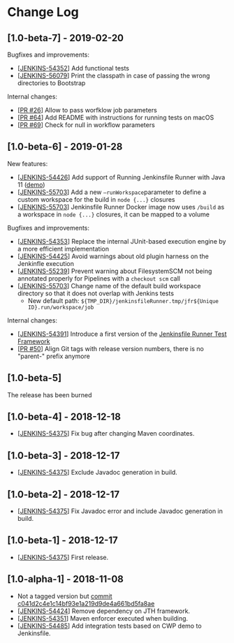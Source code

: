 # Change Log

## [1.0-beta-7] - 2019-02-20

Bugfixes and improvements:

- [[JENKINS-54352](https://issues.jenkins-ci.org/browse/JENKINS-54352)] Add functional tests
- [[JENKINS-56079](https://issues.jenkins-ci.org/browse/JENKINS-56079)] Print the classpath in case of passing the wrong directories to Bootstrap

Internal changes:

* [[PR #26](https://github.com/jenkinsci/jenkinsfile-runner/pull/26)] Allow to pass worfklow job parameters
* [[PR #64](https://github.com/jenkinsci/jenkinsfile-runner/pull/64)] Add README with instructions for running tests on macOS
* [[PR #69](https://github.com/jenkinsci/jenkinsfile-runner/pull/6)] Check for null in workflow parameters

## [1.0-beta-6] - 2019-01-28

New features:

- [[JENKINS-54426](https://issues.jenkins-ci.org/browse/JENKINS-54426)]
Add support of Running Jenkinsfile Runner with Java 11
([demo](https://github.com/jenkinsci/jenkinsfile-runner/tree/master/demo/cwp-jdk11))
- [[JENKINS-55703](https://issues.jenkins-ci.org/browse/JENKINS-55703)]
Add a new  `—runWorkspace`parameter to define a custom workspace for the build in `node {...}` closures
- [[JENKINS-55703](https://issues.jenkins-ci.org/browse/JENKINS-55703)]
Jenkinsfile Runner Docker image now uses `/build` as a workspace in `node {...}` closures,
it can be mapped to a volume

Bugfixes and improvements:

- [[JENKINS-54353](https://issues.jenkins-ci.org/browse/JENKINS-54353)]
Replace the internal JUnit-based execution engine by a more efficient implementation
- [[JENKINS-54425](https://issues.jenkins-ci.org/browse/JENKINS-54425)]
Avoid warnings about old plugin harness on the Jenkinfle execution
- [[JENKINS-55239](https://issues.jenkins-ci.org/browse/JENKINS-55239)]
Prevent warning about FilesystemSCM not being annotated properly for Pipelines with a `checkout scm` call
- [[JENKINS-55703](https://issues.jenkins-ci.org/browse/JENKINS-55703)]
Change name of the default build workspace directory so that it does not overlap with Jenkins tests 
  * New default path: `${TMP_DIR}/jenkinsfileRunner.tmp/jfr${Unique ID}.run/workspace/job`

Internal changes:

* [[JENKINS-54391](https://issues.jenkins-ci.org/browse/JENKINS-54391)]
Introduce a first version of the 
[Jenkinsfile Runner Test Framework](https://github.com/jenkinsci/jenkinsfile-runner-test-framework/)
* [[PR #50](https://github.com/jenkinsci/jenkinsfile-runner/pull/50)] 
Align Git tags with release version numbers, there is no "parent-" prefix anymore

## [1.0-beta-5]

The release has been burned

## [1.0-beta-4] - 2018-12-18
- [[JENKINS-54375](https://issues.jenkins-ci.org/browse/JENKINS-54375)] Fix bug after changing Maven coordinates.

## [1.0-beta-3] - 2018-12-17
- [[JENKINS-54375](https://issues.jenkins-ci.org/browse/JENKINS-54375)] Exclude Javadoc generation in build.

## [1.0-beta-2] - 2018-12-17
- [[JENKINS-54375](https://issues.jenkins-ci.org/browse/JENKINS-54375)] Fix Javadoc error and include Javadoc generation in build.

## [1.0-beta-1] - 2018-12-17
- [[JENKINS-54375](https://issues.jenkins-ci.org/browse/JENKINS-54375)] First release.

## [1.0-alpha-1] - 2018-11-08
- Not a tagged version but [commit c041d2c4e1c14bf93e1a219d9de4a661bd5fa8ae](https://github.com/jenkinsci/jenkinsfile-runner/commit/c041d2c4e1c14bf93e1a219d9de4a661bd5fa8ae)
- [[JENKINS-54424](https://issues.jenkins-ci.org/browse/JENKINS-54424)] Remove dependency on JTH framework.
- [[JENKINS-54351](https://issues.jenkins-ci.org/browse/JENKINS-54351)] Maven enforcer executed when building.
- [[JENKINS-54485](https://issues.jenkins-ci.org/browse/JENKINS-54485)] Add integration tests based on CWP demo to Jenkinsfile.
